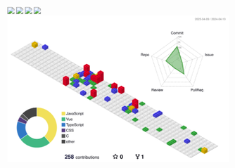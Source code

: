 <!-- <div align="center">
(> ” ” <)  <br>
( =’o'= )  <br>
-(,,)-(,,)-  <br><br>
<strong>nyang</strong>  <br>
1:39 ━━●─── 4:00 <br> 
⇆      ◁ ❚❚ ▷     ↻  <br>
</div>
<img src="https://github.com/pce0303/pce0303/blob/output/github-contribution-grid-snake.svg"/>
-->
<a href="https://www.instagram.com/cxoeun/" target="_blank"><img src="https://img.shields.io/badge/cxoeun-E4405F?style=flat&logo=Instagram&logoColor=white"/></a>
<a href="https://itsmineve.tistory.com" target="_blank"><img src="https://img.shields.io/badge/itsmineve-000000?style=flat&logo=Tistory&logoColor=white"/></a>
<a href="https://frankenkitty.tistory.com" target="_blank"><img src="https://img.shields.io/badge/frankenkitty-000000?style=flat&logo=Tistory&logoColor=white"/></a>
<a href="#" target="_blank"><img src="https://img.shields.io/badge/React-61DAFB?style=flat&logo=React&logoColor=white"/></a>
![](./profile-3d-contrib/profile-gitblock.svg)
